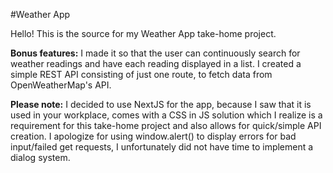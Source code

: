 #Weather App

Hello! This is the source for my Weather App take-home project.

**Bonus features:**
I made it so that the user can continuously search for weather readings and have each reading displayed in a list.
I created a simple REST API consisting of just one route, to fetch data from OpenWeatherMap's API.

**Please note:**
I decided to use NextJS for the app, because I saw that it is used in your workplace, comes with a CSS in JS solution which I realize is a requirement for this take-home project and also allows for quick/simple API creation.
I apologize for using window.alert() to display errors for bad input/failed get requests, I unfortunately did not have time to implement a dialog system.


